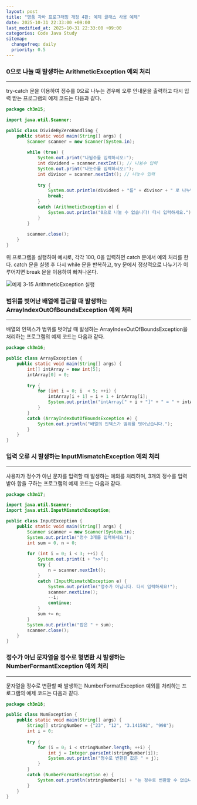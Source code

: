 ```yaml
---
layout: post
title: "명품 자바 프로그래밍 개정 4판: 예제 클래스 사용 예제"
date: 2025-10-31 22:33:00 +09:00
last_modified_at: 2025-10-31 22:33:00 +09:00
categories: Code Java Study
sitemap:
  changefreq: daily
  priority: 0.5
---
```


### 0으로 나눌 때 발생하는 ArithmeticException 예외 처리
---
 try-catch 문을 이용하여 정수를 0으로 나누는 경우에 오류 안내문을 출력하고 다시 입력 받는 프로그램의 예제 코드는 다음과 같다.

```java
package ch3n15;

import java.util.Scanner;

public class DivideByZeroHandling {
	public static void main(String[] args) {
		Scanner scanner = new Scanner(System.in);
		
		while (true) {
			System.out.print("나뉨수를 입력하시오:");
			int dividend = scanner.nextInt(); // 나뉨수 입력
			System.out.print("나눗수를 입력하시오:");
			int divisor = scanner.nextInt(); // 나눗수 입력
			
			try {				
				System.out.println(dividend + "를" + divisor + " 로 나누면 몫은 " + dividend/divisor + "입니다.");
				break;
			}
			catch (ArithmeticException e) {
				System.out.println("0으로 나눌 수 없습니다! 다시 입력하세요.");
			}
		}
		
		scanner.close();
	}
}
```

 위 프로그램을 실행하여 예시로, 각각 100, 0을 입력하면 catch 문에서 예외 처리를 한다. catch 문을 실행 후 다시 while 문을 반복하고, try 문에서 정상적으로 나누기가 이루어지면 break 문을 이용하여 빠져나온다.

![예제 3-15 ArithmeticException 실행](https://drive.google.com/thumbnail?id=1laHYwvvA_IaCxYPVy7wfr_IHZTjhZpJX&sz=w1000)

### 범위를 벗어난 배열에 접근할 때 발생하는 ArrayIndexOutOfBoundsException 예외 처리
---
 배열의 인덱스가 범위를 벗어날 때 발생하는 ArrayIndexOutOfBoundsException을 처리하는 프로그램의 예제 코드는 다음과 같다.

```java
package ch3n16;

public class ArrayException {
	public static void main(String[] args) {
		int[] intArray = new int[5];
		intArray[0] = 0;
		
		try {
			for (int i = 0; i  < 5; ++i) {
				intArray[i + 1] = i + 1 + intArray[i];
				System.out.println("intArray[" + i + "]" + " = " + intArray[i]);
			}
		}
		catch (ArrayIndexOutOfBoundsException e) {
			System.out.println("배열의 인덱스가 범위를 벗어났습니다.");
		}
	}
}
```

### 입력 오류 시 발생하는 InputMismatchException 예외 처리
---
 사용자가 정수가 아닌 문자를 입력할 때 발생하는 예외를 처리하며, 3개의 정수를 입력받아 합을 구하는 프로그램의 예제 코드는 다음과 같다.

```java
package ch3n17;

import java.util.Scanner;
import java.util.InputMismatchException;

public class InputException {
	public static void main(String[] args) {
		Scanner scanner = new Scanner(System.in);
		System.out.println("정수 3개를 입력하세요");
		int sum = 0, n = 0;
		
		for (int i = 0; i < 3; ++i) {
			System.out.print(i + ">>");
			try {
				n = scanner.nextInt();
			}
			catch (InputMismatchException e) {
				System.out.println("정수가 아닙니다. 다시 입력하세요!");
				scanner.nextLine();
				--i;
				continue;
			}
			sum += n;
		}
		System.out.println("합은 " + sum);
		scanner.close();
	}
}
```

### 정수가 아닌 문자열을 정수로 형변환 시 발생하는 NumberFormantException 예외 처리
---
 문자열을 정수로 변환할 때 발생하는 NumberFormatException 예외를 처리하는 프로그램의 예제 코드는 다음과 같다.
```java
package ch3n18;

public class NumException {
	public static void main(String[] args) {
		String[] stringNumber = {"23", "12", "3.141592", "998"};
		int i = 0;
		
		try {
			for (i = 0; i < stringNumber.length; ++i) {
				int j = Integer.parseInt(stringNumber[i]);
				System.out.println("정수로 변환된 값은 " + j);
			}
		}
		catch (NumberFormatException e) {
			System.out.println(stringNumber[i] + "는 정수로 변환할 수 없습니다.");
		}
	}
}
```
